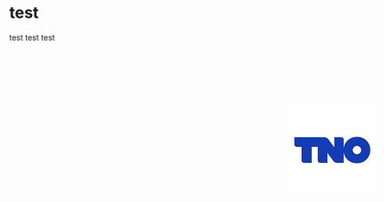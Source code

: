 # test
test
test
test


<p>
<img align="rigth" src="https://github.com/Abdl2000/test/blob/main/TNO%20logo.jpg" alt="image" hspace="500" vspace="100" />

</p>

